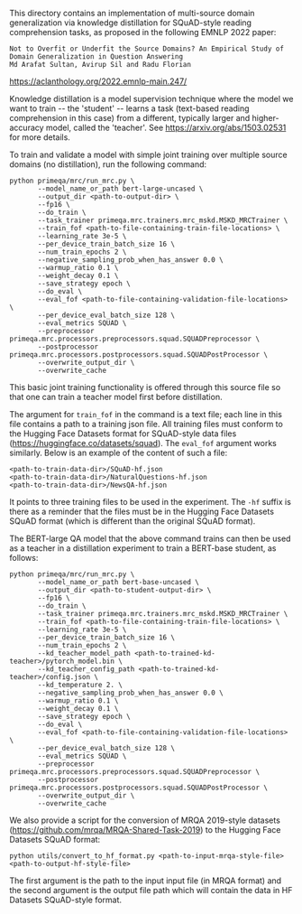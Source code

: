 This directory contains an implementation of multi-source domain generalization via knowledge distillation for SQuAD-style reading comprehension tasks, as proposed in the following EMNLP 2022 paper:

```
Not to Overfit or Underfit the Source Domains? An Empirical Study of Domain Generalization in Question Answering
Md Arafat Sultan, Avirup Sil and Radu Florian
```
https://aclanthology.org/2022.emnlp-main.247/

Knowledge distillation is a model supervision technique where the model we want to train -- the 'student' -- learns a task (text-based reading comprehension in this case) from a different, typically larger and higher-accuracy model, called the 'teacher'. See https://arxiv.org/abs/1503.02531 for more details.

To train and validate a model with simple joint training over multiple source domains (no distillation), run the following command:
```
python primeqa/mrc/run_mrc.py \
       --model_name_or_path bert-large-uncased \
       --output_dir <path-to-output-dir> \
       --fp16 \
       --do_train \
       --task_trainer primeqa.mrc.trainers.mrc_mskd.MSKD_MRCTrainer \
       --train_fof <path-to-file-containing-train-file-locations> \
       --learning_rate 3e-5 \
       --per_device_train_batch_size 16 \
       --num_train_epochs 2 \
       --negative_sampling_prob_when_has_answer 0.0 \
       --warmup_ratio 0.1 \
       --weight_decay 0.1 \
       --save_strategy epoch \
       --do_eval \
       --eval_fof <path-to-file-containing-validation-file-locations> \
       --per_device_eval_batch_size 128 \
       --eval_metrics SQUAD \
       --preprocessor primeqa.mrc.processors.preprocessors.squad.SQUADPreprocessor \
       --postprocessor primeqa.mrc.processors.postprocessors.squad.SQUADPostProcessor \
       --overwrite_output_dir \
       --overwrite_cache
```
This basic joint training functionality is offered through this source file so that one can train a teacher model first before distillation.

The argument for `train_fof` in the command is a text file; each line in this file contains a path to a training json file. All training files must conform to the Hugging Face Datasets format for SQuAD-style data files (https://huggingface.co/datasets/squad). The `eval_fof` argument works similarly. Below is an example of the content of such a file:
```
<path-to-train-data-dir>/SQuAD-hf.json
<path-to-train-data-dir>/NaturalQuestions-hf.json
<path-to-train-data-dir>/NewsQA-hf.json
```
It points to three training files to be used in the experiment. The `-hf` suffix is there as a reminder that the files must be in the Hugging Face Datasets SQuAD format (which is different than the original SQuAD format).

The BERT-large QA model that the above command trains can then be used as a teacher in a distillation experiment to train a BERT-base student, as follows:
```
python primeqa/mrc/run_mrc.py \
       --model_name_or_path bert-base-uncased \
       --output_dir <path-to-student-output-dir> \
       --fp16 \
       --do_train \
       --task_trainer primeqa.mrc.trainers.mrc_mskd.MSKD_MRCTrainer \
       --train_fof <path-to-file-containing-train-file-locations> \
       --learning_rate 3e-5 \
       --per_device_train_batch_size 16 \
       --num_train_epochs 2 \
       --kd_teacher_model_path <path-to-trained-kd-teacher>/pytorch_model.bin \
       --kd_teacher_config_path <path-to-trained-kd-teacher>/config.json \
       --kd_temperature 2. \
       --negative_sampling_prob_when_has_answer 0.0 \
       --warmup_ratio 0.1 \
       --weight_decay 0.1 \
       --save_strategy epoch \
       --do_eval \
       --eval_fof <path-to-file-containing-validation-file-locations> \
       --per_device_eval_batch_size 128 \
       --eval_metrics SQUAD \
       --preprocessor primeqa.mrc.processors.preprocessors.squad.SQUADPreprocessor \
       --postprocessor primeqa.mrc.processors.postprocessors.squad.SQUADPostProcessor \
       --overwrite_output_dir \
       --overwrite_cache       
```

We also provide a script for the conversion of MRQA 2019-style datasets (https://github.com/mrqa/MRQA-Shared-Task-2019) to the Hugging Face Datasets SQuAD format:
```
python utils/convert_to_hf_format.py <path-to-input-mrqa-style-file> <path-to-output-hf-style-file>
```
The first argument is the path to the input input file (in MRQA format) and the second argument is the output file path which will contain the data in HF Datasets SQuAD-style format.